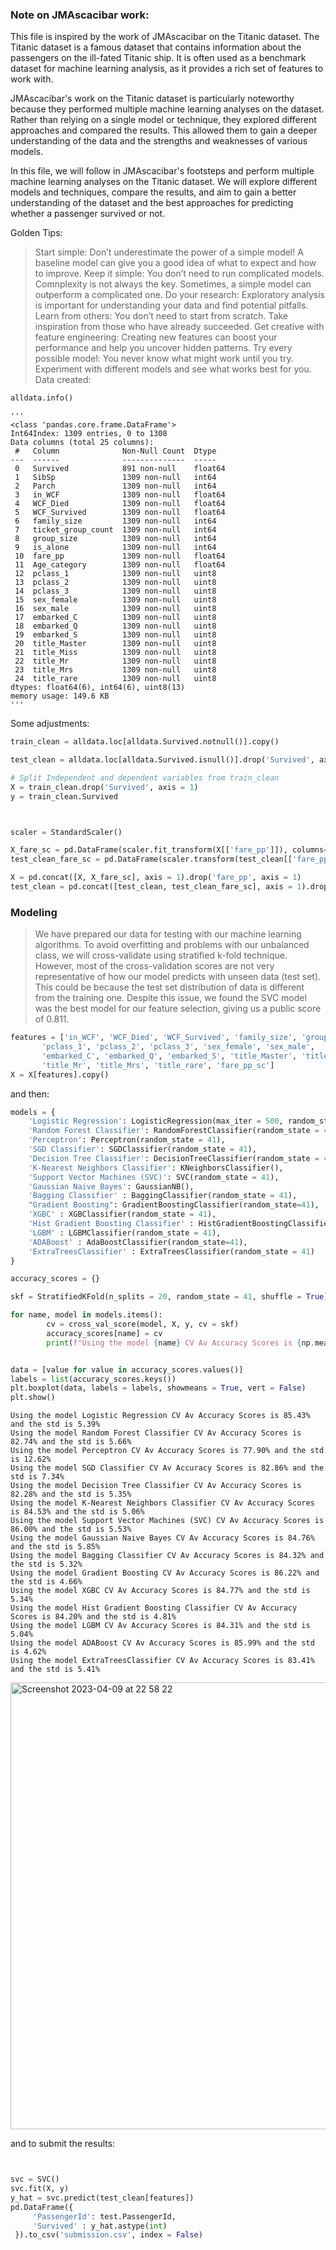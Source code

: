 ### Note on JMAscacibar work:
This file is inspired by the work of JMAscacibar on the Titanic dataset. The Titanic dataset is a famous dataset that contains information about the passengers on the ill-fated Titanic ship. It is often used as a benchmark dataset for machine learning analysis, as it provides a rich set of features to work with.

JMAscacibar's work on the Titanic dataset is particularly noteworthy because they performed multiple machine learning analyses on the dataset. Rather than relying on a single model or technique, they explored different approaches and compared the results. This allowed them to gain a deeper understanding of the data and the strengths and weaknesses of various models.

In this file, we will follow in JMAscacibar's footsteps and perform multiple machine learning analyses on the Titanic dataset. We will explore different models and techniques, compare the results, and aim to gain a better understanding of the dataset and the best approaches for predicting whether a passenger survived or not.

Golden Tips: 
   > Start simple: Don’t underestimate the power of a simple model! A baseline model can give you a good idea of what to expect and how to improve.
   > Keep it simple: You don’t need to run complicated models. Comnplexity is not always the key. Sometimes, a simple model can outperform a complicated one.
   > Do your research: Exploratory analysis is important for understanding your data and find potential pitfalls.
   > Learn from others: You don’t need to start from scratch. Take inspiration from those who have already succeeded.
   > Get creative with feature engineering: Creating new features can boost your performance and help you uncover hidden patterns.
   > Try every possible model: You never know what might work until you try. Experiment with different models and see what works best for you.
Data created:

```python
alldata.info()
```
```
'''
<class 'pandas.core.frame.DataFrame'>
Int64Index: 1309 entries, 0 to 1308
Data columns (total 25 columns):
 #   Column              Non-Null Count  Dtype  
---  ------              --------------  -----  
 0   Survived            891 non-null    float64
 1   SibSp               1309 non-null   int64  
 2   Parch               1309 non-null   int64  
 3   in_WCF              1309 non-null   float64
 4   WCF_Died            1309 non-null   float64
 5   WCF_Survived        1309 non-null   float64
 6   family_size         1309 non-null   int64  
 7   ticket_group_count  1309 non-null   int64  
 8   group_size          1309 non-null   int64  
 9   is_alone            1309 non-null   int64  
 10  fare_pp             1309 non-null   float64
 11  Age_category        1309 non-null   float64
 12  pclass_1            1309 non-null   uint8  
 13  pclass_2            1309 non-null   uint8  
 14  pclass_3            1309 non-null   uint8  
 15  sex_female          1309 non-null   uint8  
 16  sex_male            1309 non-null   uint8  
 17  embarked_C          1309 non-null   uint8  
 18  embarked_Q          1309 non-null   uint8  
 19  embarked_S          1309 non-null   uint8  
 20  title_Master        1309 non-null   uint8  
 21  title_Miss          1309 non-null   uint8  
 22  title_Mr            1309 non-null   uint8  
 23  title_Mrs           1309 non-null   uint8  
 24  title_rare          1309 non-null   uint8  
dtypes: float64(6), int64(6), uint8(13)
memory usage: 149.6 KB
'''
```
Some adjustments:
```python
train_clean = alldata.loc[alldata.Survived.notnull()].copy()

test_clean = alldata.loc[alldata.Survived.isnull()].drop('Survived', axis = 1).copy()

# Split Independent and dependent variables from train_clean
X = train_clean.drop('Survived', axis = 1)
y = train_clean.Survived



scaler = StandardScaler()

X_fare_sc = pd.DataFrame(scaler.fit_transform(X[['fare_pp']]), columns=['fare_pp_sc'], index = X.fare_pp.index)
test_clean_fare_sc = pd.DataFrame(scaler.transform(test_clean[['fare_pp']]), columns=['fare_pp_sc'], index = test_clean.fare_pp.index)

X = pd.concat([X, X_fare_sc], axis = 1).drop('fare_pp', axis = 1)
test_clean = pd.concat([test_clean, test_clean_fare_sc], axis = 1).drop('fare_pp', axis = 1)
```

### Modeling

> We have prepared our data for testing with our machine learning algorithms. To avoid overfitting and problems with our unbalanced class, we will cross-validate using stratified k-fold technique.
However, most of the cross-validation scores are not very representative of how our model predicts with unseen data (test set). This could be because the test set distribution of data is different from the training one. Despite this issue, we found the SVC model was the best model for our feature selection, giving us a public score of 0.811.

```python
features = ['in_WCF', 'WCF_Died', 'WCF_Survived', 'family_size', 'group_size', 'is_alone', 'Age_category',
       'pclass_1', 'pclass_2', 'pclass_3', 'sex_female', 'sex_male',
       'embarked_C', 'embarked_Q', 'embarked_S', 'title_Master', 'title_Miss',
       'title_Mr', 'title_Mrs', 'title_rare', 'fare_pp_sc']
X = X[features].copy()

```
and then:

```python 
models = {
    'Logistic Regression': LogisticRegression(max_iter = 500, random_state = 41),
    'Random Forest Classifier': RandomForestClassifier(random_state = 41),
    'Perceptron': Perceptron(random_state = 41),
    'SGD Classifier': SGDClassifier(random_state = 41),
    'Decision Tree Classifier': DecisionTreeClassifier(random_state = 41),
    'K-Nearest Neighbors Classifier': KNeighborsClassifier(),
    'Support Vector Machines (SVC)': SVC(random_state = 41),
    'Gaussian Naive Bayes': GaussianNB(),
    'Bagging Classifier' : BaggingClassifier(random_state = 41),
    "Gradient Boosting": GradientBoostingClassifier(random_state=41),
    'XGBC' : XGBClassifier(random_state = 41),
    'Hist Gradient Boosting Classifier' : HistGradientBoostingClassifier(random_state = 41),
    'LGBM' : LGBMClassifier(random_state = 41),
    'ADABoost' : AdaBoostClassifier(random_state=41),
    'ExtraTreesClassifier' : ExtraTreesClassifier(random_state = 41)
}

accuracy_scores = {}

skf = StratifiedKFold(n_splits = 20, random_state = 41, shuffle = True)

for name, model in models.items():
        cv = cross_val_score(model, X, y, cv = skf)
        accuracy_scores[name] = cv
        print(f"Using the model {name} CV Av Accuracy Scores is {np.mean(accuracy_scores[name])*100:.2f}% and the std is {np.std(accuracy_scores[name])*100:.2f}%")


data = [value for value in accuracy_scores.values()]
labels = list(accuracy_scores.keys())
plt.boxplot(data, labels = labels, showmeans = True, vert = False)
plt.show()
```

```
Using the model Logistic Regression CV Av Accuracy Scores is 85.43% and the std is 5.39%
Using the model Random Forest Classifier CV Av Accuracy Scores is 82.74% and the std is 5.66%
Using the model Perceptron CV Av Accuracy Scores is 77.90% and the std is 12.62%
Using the model SGD Classifier CV Av Accuracy Scores is 82.86% and the std is 7.34%
Using the model Decision Tree Classifier CV Av Accuracy Scores is 82.28% and the std is 5.35%
Using the model K-Nearest Neighbors Classifier CV Av Accuracy Scores is 84.53% and the std is 5.06%
Using the model Support Vector Machines (SVC) CV Av Accuracy Scores is 86.00% and the std is 5.53%
Using the model Gaussian Naive Bayes CV Av Accuracy Scores is 84.76% and the std is 5.85%
Using the model Bagging Classifier CV Av Accuracy Scores is 84.32% and the std is 5.32%
Using the model Gradient Boosting CV Av Accuracy Scores is 86.22% and the std is 4.66%
Using the model XGBC CV Av Accuracy Scores is 84.77% and the std is 5.34%
Using the model Hist Gradient Boosting Classifier CV Av Accuracy Scores is 84.20% and the std is 4.81%
Using the model LGBM CV Av Accuracy Scores is 84.31% and the std is 5.04%
Using the model ADABoost CV Av Accuracy Scores is 85.99% and the std is 4.62%
Using the model ExtraTreesClassifier CV Av Accuracy Scores is 83.41% and the std is 5.41%
```

<img width="715" alt="Screenshot 2023-04-09 at 22 58 22" src="https://user-images.githubusercontent.com/109058050/230796237-4c5d5752-91fa-4d58-8d7c-fcab0f5719a9.png">

and to submit the results:
```python


svc = SVC()
svc.fit(X, y)
y_hat = svc.predict(test_clean[features])
pd.DataFrame({
     'PassengerId': test.PassengerId,
     'Survived' : y_hat.astype(int)
 }).to_csv('submission.csv', index = False)
```

